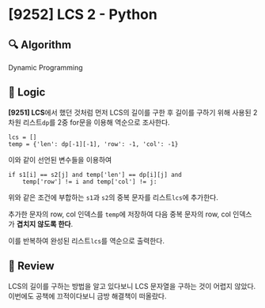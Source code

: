 # [9252] LCS 2 - Python

## :mag: Algorithm

Dynamic Programming

## :round_pushpin: Logic

**[9251] LCS**에서 했던 것처럼 먼저 LCS의 길이를 구한 후 길이를 구하기 위해 사용된 2차원 리스트```dp```를 2중 for문을 이용해 역순으로 조사한다.
```angular2html
lcs = []
temp = {'len': dp[-1][-1], 'row': -1, 'col': -1}
```
이와 같이 선언된 변수들을 이용하여
``` 
if s1[i] == s2[j] and temp['len'] == dp[i][j] and 
    temp['row'] != i and temp['col'] != j:
```
위와 같은 조건에 부합하는 ```s1```과 ```s2```의 중복 문자를 리스트```lcs```에 추가한다.

추가한 문자의 row, col 인덱스를 ```temp```에 저장하여 다음 중복 문자의 row, col 인덱스가 **겹치지 않도록 한다**.

이를 반복하여 완성된 리스트```lcs```를 역순으로 출력한다.

## :memo: Review

LCS의 길이를 구하는 방법을 알고 있다보니 LCS 문자열을 구하는 것이 어렵지 않았다.
이번에도 공책에 끄적이다보니 금방 해결책이 떠올랐다.